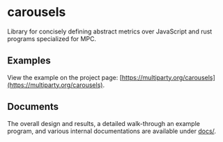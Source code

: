# carousels
Library for concisely defining abstract metrics over JavaScript and rust programs specialized for MPC.

## Examples

View the example on the project page: [https://multiparty.org/carousels](https://multiparty.org/carousels).

## Documents

The overall design and results, a detailed walk-through an example program, and
various internal documentations are available under [docs/](docs/).
